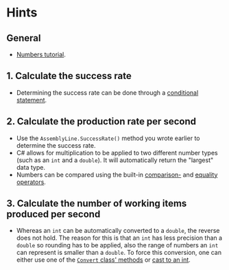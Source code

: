 # Hints

## General

- [Numbers tutorial][numbers].

## 1. Calculate the success rate

- Determining the success rate can be done through a [conditional statement][if-statement].

## 2. Calculate the production rate per second

- Use the `AssemblyLine.SuccessRate()` method you wrote earlier to determine the success rate.
- C# allows for multiplication to be applied to two different number types (such as an `int` and a `double`).
  It will automatically return the "largest" data type.
- Numbers can be compared using the built-in [comparison-][comparison-operators] and [equality operators][equality-operators].

## 3. Calculate the number of working items produced per second

- Whereas an `int` can be automatically converted to a `double`, the reverse does not hold.
  The reason for this is that an `int` has less precision than a `double` so rounding has to be applied, also the range of numbers an `int` can represent is smaller than a `double`.
  To force this conversion, one can either use one of the [`Convert` class' methods][convert-class] or [cast to an int][cast-int].

[convert-class]: https://docs.microsoft.com/en-us/dotnet/api/system.convert
[cast-int]: https://www.dotnetperls.com/cast-int
[numbers]: https://docs.microsoft.com/en-us/dotnet/csharp/tutorials/intro-to-csharp/numbers-in-csharp-local
[if-statement]: https://csharp.net-tutorials.com/control-structures/if-statement/
[comparison-operators]: https://docs.microsoft.com/en-us/dotnet/csharp/language-reference/operators/comparison-operators
[equality-operators]: https://docs.microsoft.com/en-us/dotnet/csharp/language-reference/operators/equality-operators

